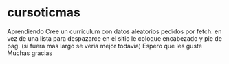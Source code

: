 # cursoticmas
Aprendiendo
Cree un curriculum con datos aleatorios pedidos por fetch.
en vez de una lista para despazarce en el sitio le coloque encabezado y pie de pag. (si fuera mas largo se veria mejor todavia)
Espero que les guste 
Muchas gracias
